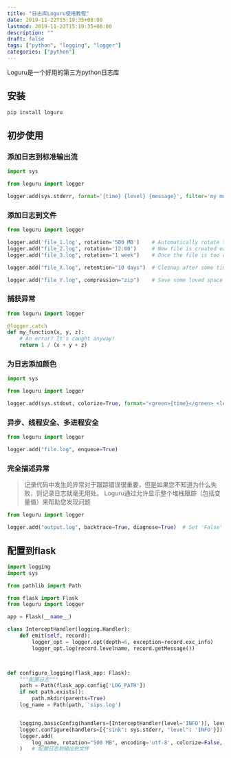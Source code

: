 ```yaml
---
title: "日志库Loguru使用教程"
date: 2019-11-22T15:19:35+08:00
lastmod: 2019-11-22T15:19:35+08:00
description: ""
draft: false
tags: ["python", "logging", "logger"]
categories: ["python"]
---
```

Loguru是一个好用的第三方python日志库

## 安装
```bash
pip install loguru
```

## 初步使用
### 添加日志到标准输出流
```python
import sys

from loguru import logger

logger.add(sys.stderr, format='{time} {level} {message}', filter='my module', level='INFO')
```

### 添加日志到文件
```python
from loguru import logger

logger.add('file_1.log', rotation='500 MB')    # Automatically rotate too big file
logger.add("file_2.log", rotation='12:00')     # New file is created each day at noon
logger.add("file_3.log", rotation="1 week")    # Once the file is too old, it's rotated

logger.add("file_X.log", retention="10 days")  # Cleanup after some time

logger.add("file_Y.log", compression="zip")    # Save some loved space
```

### 捕获异常
```python
from loguru import logger

@logger.catch
def my_function(x, y, z):
    # An error? It's caught anyway!
    return 1 / (x + y + z)
```

### 为日志添加颜色
```python
import sys

from loguru import logger

logger.add(sys.stdout, colorize=True, format="<green>{time}</green> <level>{message}</level>")

```

### 异步、线程安全、多进程安全
```python
from loguru import logger

logger.add("file.log", enqueue=True)
```

### 完全描述异常
> 记录代码中发生的异常对于跟踪错误很重要，但是如果您不知道为什么失败，则记录日志就毫无用处。
> Loguru通过允许显示整个堆栈跟踪（包括变量值）来帮助您发现问题

```python
from loguru import logger

logger.add("output.log", backtrace=True, diagnose=True)  # Set 'False' to not leak sensitive data in prod

```

## 配置到flask
```python
import logging
import sys

from pathlib import Path

from flask import Flask
from loguru import logger

app = Flask(__name__)

class InterceptHandler(logging.Handler):
    def emit(self, record):
        logger_opt = logger.opt(depth=6, exception=record.exc_info)
        logger_opt.log(record.levelname, record.getMessage())



def configure_logging(flask_app: Flask):
    """配置日志"""
    path = Path(flask_app.config['LOG_PATH'])
    if not path.exists():
        path.mkdir(parents=True)
    log_name = Path(path, 'sips.log')


    logging.basicConfig(handlers=[InterceptHandler(level='INFO')], level='INFO')
    logger.configure(handlers=[{"sink": sys.stderr, "level": 'INFO'}])  # 配置日志到标准输出流
    logger.add(
        log_name, rotation="500 MB", encoding='utf-8', colorize=False, level='INFO'
    )   # 配置日志到输出到文件
```


